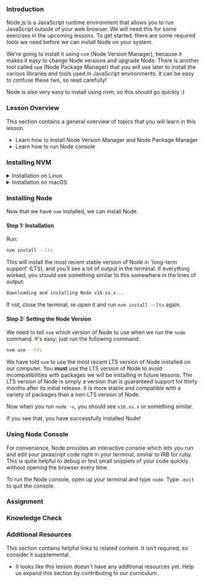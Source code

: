 ### Introduction

Node.js is a JavaScript runtime environment that allows you to run JavaScript outside of your web browser. We will need this for some exercises in the upcoming lessons. To get started, there are some required tools we need before we can install Node on your system.

We're going to install it using `nvm` (Node Version Manager), because it makes it easy to change Node versions and upgrade Node. There is another tool called `npm` (Node Package Manager) that you will use later to install the various libraries and tools used in JavaScript environments. It can be easy to confuse these two, so read carefully!

Node is also very easy to install using nvm, so this should go quickly :)

### Lesson Overview

This section contains a general overview of topics that you will learn in this lesson.

-   Learn how to Install Node Version Manager and Node Package Manager
-   Learn how to run Node console

### Installing NVM

<details markdown="block">
  <summary class="dropDown-header">Installation on Linux</summary>

#### Step 0: Prerequisites 
To install nvm properly, you'll need `curl`. Simply run the command below:

~~~bash
sudo apt install curl
~~~ 
  
Note: You may need to update Ubuntu to the latest version for the Curl installation to complete. If so, run the command below:

~~~bash
sudo apt update && sudo apt upgrade
~~~ 
  
#### Step 1: Downloading and Installing NVM

Simply run this command:

~~~bash
curl -o- https://raw.githubusercontent.com/nvm-sh/nvm/v0.39.1/install.sh | bash
~~~

This will install `nvm`

#### Step 2: Initializing NVM

In the terminal there should be some directions on how to initialize `nvm`. If not, (or if you don't feel like copying from the terminal), run these commands:

~~~bash
export NVM_DIR="$([ -z "${XDG_CONFIG_HOME-}" ] && printf %s "${HOME}/.nvm" || printf %s "${XDG_CONFIG_HOME}/nvm")"
[ -s "$NVM_DIR/nvm.sh" ] && \. "$NVM_DIR/nvm.sh" # This loads nvm
~~~

You can verify `nvm` is installed by running the command:

~~~bash
command -v nvm
~~~

if this returns `nvm: command not found`, close the terminal and re-open it.

</details>

<details markdown="block">
  <summary class="dropDown-header">Installation on macOS</summary>
  
On macOS 10.15 and above, the default shell is now zsh. During installation, nvm will look for a `.zshrc` file in your user home directory. By default, this file does not exist so we need to create it.

To create the `.zshrc` file and start the nvm installation, run the following commands:

~~~bash
touch ~/.zshrc
~~~

~~~bash
curl -o- https://raw.githubusercontent.com/nvm-sh/nvm/v0.39.1/install.sh | bash
~~~

Restart your terminal, or copy and paste the following into your terminal and press enter: 

~~~bash
export NVM_DIR="$HOME/.nvm"
[ -s "$NVM_DIR/nvm.sh" ] && \. "$NVM_DIR/nvm.sh" # This loads nvm
[ -s "$NVM_DIR/bash_completion" ] && \. "$NVM_DIR/bash_completion" # This loads nvm bash_completion
~~~

Test your nvm installation by running:

~~~bash
nvm --version
~~~

For more information, view [NVM's github documentation](https://github.com/nvm-sh/nvm#installation-and-update).

</details>

### Installing Node

Now that we have `nvm` installed, we can install Node.

#### Step 1: Installation

Run:

~~~bash
nvm install --lts
~~~

This will install the most recent stable version of Node in 'long-term support' (LTS), and you’ll see a lot of output in the terminal. If everything worked, you should see something similar to this somewhere in the lines of output:

~~~bash
Downloading and installing Node v16.xx.x...
~~~

If not, close the terminal, re-open it and run `nvm install --lts` again.

#### Step 2: Setting the Node Version

We need to tell `nvm` which version of Node to use when we run the `node` command. It's easy; just run the following command:

~~~bash
nvm use --lts
~~~

We have told `nvm` to use the most recent LTS version of Node installed on our computer. You **must** use the LTS version of Node to avoid incompatibilities with packages we will be installing in future lessons. The LTS version of Node is simply a version that is guaranteed support for thirty months after its initial release. It is more stable and compatible with a variety of packages than a non-LTS version of Node.

Now when you run `node -v`, you should see `v16.xx.x` or something similar. 

If you see that, you have successfully installed Node!

### Using Node Console  

For convenience, Node provides an interactive console which lets you run and edit your javascript code right in your terminal, similar to IRB for ruby. This is quite helpful to debug or test small snippets of your code quickly without opening the browser every time.  

To run the Node console, open up your terminal and type `node`. Type `.exit` to quit the console.

### Assignment

### Knowledge Check

### Additional Resources

This section contains helpful links to related content. It isn’t required, so consider it supplemental.

*   It looks like this lesson doesn't have any additional resources yet. Help us expand this section by contributing to our curriculum.
